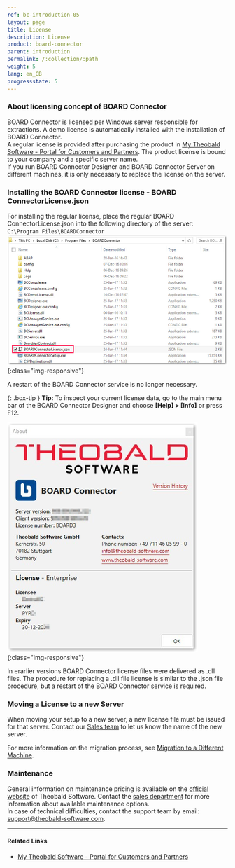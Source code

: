 ```yaml
---
ref: bc-introduction-05
layout: page
title: License
description: License
product: board-connector
parent: introduction
permalink: /:collection/:path
weight: 5
lang: en_GB
progressstate: 5
---
```


### About licensing concept of BOARD Connector

BOARD Connector is licensed per Windows server responsible for extractions. A demo license is automatically installed with the installation of BOARD Connector. <br>
A regular license is provided after purchasing the product in [My Theobald Software - Portal for Customers and Partners](https://my.theobald-software.com/). The product license is bound to your company and a specific server name.<br>
If you run BOARD Connector Designer and BOARD Connector Server on different machines, it is only necessary to replace the license on the server.
 

### Installing the BOARD Connector license - BOARD ConnectorLicense.json
For installing the regular license, place the regular BOARD ConnectorLicense.json into the following directory of the server: <br>
`C:\Program Files\BOARDConnector`
 <br>
 ![XU_license](/img/content/BOARDConnector_License_Folder.png ){:class="img-responsive"}
 
A restart of the BOARD Connector service is no longer necessary.

{: .box-tip }
**Tip:** To inspect your current license data, go to the main menu bar of the BOARD Connector Designer and choose **[Help] > [Info]** or press F12.

![Demo_License](/img/content/BOARDConnector_Demo_License.png){:class="img-responsive"}

In erarlier versions BOARD Connector license files were delivered as .dll files. The procedure for replacing a .dll file license is similar to the .json file procedure, but a restart of the BOARD Connector service is required.

### Moving a License to a new Server
When moving your setup to a new server, a new license file must be issued for that server.
Contact our [Sales team](mailto:sales@theobald-software.com) to let us know the name of the new server.

For more information on the migration process, see [Migration to a Different Machine](../advanced-techniques/backup-and-migration#migration-to-a-different-machine).


### Maintenance
General information on maintenance pricing is available on the [official website](https://theobald-software.com/en/board-connector-pricing-and-order/) of Theobald Software. Contact the [sales department](mailto:sales@theobald-software.com) for more information about available maintenance options.<br>
In case of technical difficulties, contact the support team by email: [support@theobald-software.com](mailto:support@theobald-software.com).


****
#### Related Links
- [My Theobald Software - Portal for Customers and Partners](https://my.theobald-software.com/)